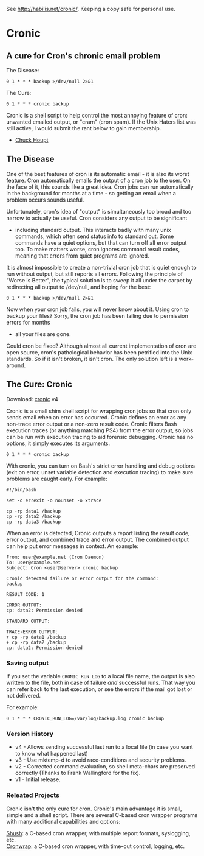 See http://habilis.net/cronic/. Keeping a copy safe for personal use.

# Cronic

## A cure for Cron's chronic email problem

The Disease:

	0 1 * * * backup >/dev/null 2>&1

The Cure:

	0 1 * * * cronic backup

Cronic is a shell script to help control the most annoying feature of
cron: unwanted emailed output, or "cram" (cron spam). If the Unix Haters
list was still active, I would submit the rant below to gain membership.
- [Chuck Houpt](http://habilis.net/chuck/)

## The Disease

One of the best features of cron is its automatic email - it is also its 
worst feature. Cron automatically emails the output of a cron job to the
user. On the face of it, this sounds like a great idea. Cron jobs can run
automatically in the background for months at a time - so getting an email
when a problem occurs sounds useful.

Unfortunately, cron's idea of "output" is simultaneously too broad and too
narrow to actually be useful. Cron considers any output to be significant
- including standard output. This interacts badly with many unix commands,
which often send status info to standard out. Some commands have a quiet
options, but that can turn off all error output too. To make matters worse,
cron ignores command result codes, meaning that errors from quiet programs
are ignored.

It is almost impossible to create a non-trivial cron job that is quiet enough
to run without output, but still reports all errors. Following the principle
of "Worse is Better", the typical solution is to sweep it all under the carpet
by redirecting all output to /dev/null, and hoping for the best:

	0 1 * * * backup >/dev/null 2>&1

Now when your cron job fails, you will never know about it. Using cron to backup
your files? Sorry, the cron job has been failing due to permission errors for months
- all your files are gone.

Could cron be fixed? Although almost all current implementation of cron are open source,
cron's pathological behavior has been petrified into the Unix standards. So if it isn't
broken, it isn't cron. The only solution left is a work-around.

## The Cure: Cronic

Download: [cronic](http://habilis.net/cronic/cronic) v4

Cronic is a small shim shell script for wrapping cron jobs so that cron only sends email
when an error has occurred. Cronic defines an error as any non-trace error output or a
non-zero result code. Cronic filters Bash execution traces (or anything matching PS4) from
the error output, so jobs can be run with execution tracing to aid forensic debugging.
Cronic has no options, it simply executes its arguments.

	0 1 * * * cronic backup

With cronic, you can turn on Bash's strict error handling and debug options (exit on error,
unset variable detection and execution tracing) to make sure problems are caught early.
For example:

	#!/bin/bash

	set -o errexit -o nounset -o xtrace

	cp -rp data1 /backup
	cp -rp data2 /backup
	cp -rp data3 /backup

When an error is detected, Cronic outputs a report listing the result code, error output, and
combined trace and error output. The combined output can help put error messages in context.
An example:

	From: user@example.net (Cron Daemon)
	To: user@example.net
	Subject: Cron <user@server> cronic backup

	Cronic detected failure or error output for the command:
	backup

	RESULT CODE: 1

	ERROR OUTPUT:
	cp: data2: Permission denied

	STANDARD OUTPUT:

	TRACE-ERROR OUTPUT:
	+ cp -rp data1 /backup
	+ cp -rp data2 /backup
	cp: data2: Permission denied

### Saving output

If you set the variable `CRONIC_RUN_LOG` to a local file name, the output is also written to the file, both in case
of failure _and_ successful runs. That way you can refer back to the last execution, or see the errors if the mail
got lost or not delivered.

For example:

	0 1 * * * CRONIC_RUN_LOG=/var/log/backup.log cronic backup

### Version History
* v4 - Allows sending successful last run to a local file (in case you want to know what happened last)
* v3 - Use mktemp-d to avoid race-conditions and security problems.
* v2 - Corrected command evaluation, so shell meta-chars are preserved correctly (Thanks to Frank Wallingford for the fix).
* v1 - Initial release.

### Releated Projects

Cronic isn't the only cure for cron. Cronic's main advantage it is small, simple and a shell script. There are several C-based
cron wrapper programs with many additional capabilities and options:

[Shush](http://web.taranis.org/shush/): a C-based cron wrapper, with multiple report formats, syslogging, etc.  
[Cronwrap](http://www.uow.edu.au/~sah/cronwrap.html): a C-based cron wrapper, with time-out control, logging, etc.
